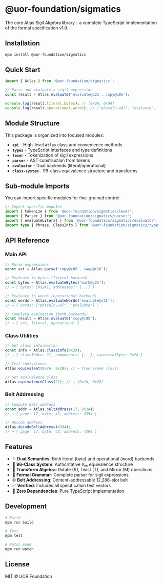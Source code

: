 # @uor-foundation/sigmatics

The core Atlas Sigil Algebra library - a complete TypeScript implementation of the formal specification v1.0.

## Installation

```bash
npm install @uor-foundation/sigmatics
```

## Quick Start

```typescript
import { Atlas } from '@uor-foundation/sigmatics';

// Parse and evaluate a sigil expression
const result = Atlas.evaluate('evaluate@c21 . copy@c05');

console.log(result.literal.bytes); // [0x2A, 0x0A]
console.log(result.operational.words); // ["phase[h₂=0]", "evaluate", ...]
```

## Module Structure

This package is organized into focused modules:

- **`api`** - High-level `Atlas` class and convenience methods
- **`types`** - TypeScript interfaces and type definitions
- **`lexer`** - Tokenization of sigil expressions
- **`parser`** - AST construction from tokens
- **`evaluator`** - Dual backends (literal/operational)
- **`class-system`** - 96-class equivalence structure and transforms

## Sub-module Imports

You can import specific modules for fine-grained control:

```typescript
// Import specific modules
import { tokenize } from '@uor-foundation/sigmatics/lexer';
import { Parser } from '@uor-foundation/sigmatics/parser';
import { evaluateLiteral } from '@uor-foundation/sigmatics/evaluator';
import type { Phrase, ClassInfo } from '@uor-foundation/sigmatics/types';
```

## API Reference

### Main API

```typescript
// Parse expressions
const ast = Atlas.parse('copy@c05 . swap@c10');

// Evaluate to bytes (literal backend)
const bytes = Atlas.evaluateBytes('mark@c21');
// → { bytes: [0x2A], addresses?: [...] }

// Evaluate to words (operational backend)
const words = Atlas.evaluateWords('evaluate@c21');
// → { words: ["phase[h₂=0]", "evaluate"] }

// Complete evaluation (both backends)
const result = Atlas.evaluate('copy@c05');
// → { ast, literal, operational }
```

### Class Utilities

```typescript
// Get class information
const info = Atlas.classInfo(0x2A);
// → { classIndex: 21, components: {...}, canonicalByte: 0x2A }

// Test equivalence
Atlas.equivalent(0x2A, 0x2B); // → true (same class)

// Get equivalence class
Atlas.equivalenceClass(21); // → [0x2A, 0x2B]
```

### Belt Addressing

```typescript
// Compute belt address
const addr = Atlas.beltAddress(17, 0x2A);
// → { page: 17, byte: 42, address: 4394 }

// Decode address
Atlas.decodeBeltAddress(4394);
// → { page: 17, byte: 42, address: 4394 }
```

## Features

- ✨ **Dual Semantics**: Both literal (byte) and operational (word) backends
- 🎯 **96-Class System**: Authoritative ≡₉₆ equivalence structure
- 🔄 **Transform Algebra**: Rotate (R), Twist (T), and Mirror (M) operations
- 📐 **Formal Grammar**: Complete parser for sigil expressions
- 🌐 **Belt Addressing**: Content-addressable 12,288-slot belt
- ✅ **Verified**: Includes all specification test vectors
- 🚀 **Zero Dependencies**: Pure TypeScript implementation

## Development

```bash
# Build
npm run build

# Test
npm test

# Watch mode
npm run watch
```

## License

MIT © UOR Foundation
